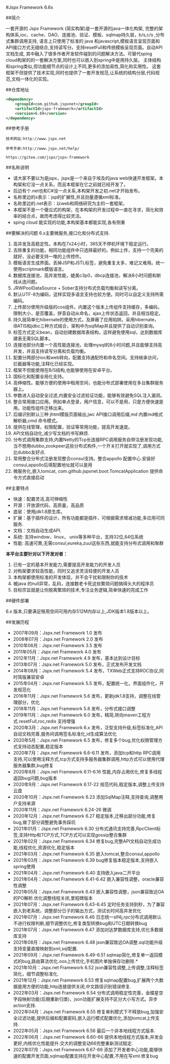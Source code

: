 #Jspx Framework 6.6x

##简介

一套开源的 Jspx Framework (简实构架)是一套开源的java一体化构架, 完整的架构体系,ioc、cache、DAO、连接池、验证、模板、sqlmap持久层，b/s,c/s ,分布式集群调用支持, 语言上只使用了标准的 java 和javascript,模板语言呈现页面和API接口方式无缝结合,支持读写分。支持resetFull和传统模板呈现页面。自动API文档生成, 其中融入了很多作者开发软件碰到的问题解决方法。可替代sping cloud构架的的一套解决方案,同时也可以嵌入到spring中是用持久层。 主体结构和spring类似,但功能细节点的设计上不同,更多的添加易性,简化和实用性。 这套框架不但提供了技术实现,同时也提供了一套开发规范,让系统的结构分层,代码规范,文档一体化的实现。 

##仓库地址

```xml
<dependency>
    <groupId>com.github.jspxnet</groupId>
    <artifactId>jspx-framework</artifactId>
    <version>6.69</version>
</dependency>
```
    
##参考手册

    技术网站:http://www.jspx.net

    参考手册:http://www.jspx.net/help/

    https://gitee.com/jspx/jspx-framework
    

##名称说明
	
*	请大家不要以为是jspx，jspx是一个来自于埃及的java web快速开发框架。本构架和它没一点关系，而且本框架在它之前就已经开发了。
*	后边有个.net也和C\#没一点关系,本构架开发之初.net才开始发布。
*	名称里边的x表示：jsp的扩展性,并且劲量遵循xml标准。
*	名称里边的.net表示：以web和网络研究为主的一套框架。
*	本框架不是一个傻瓜式的构架，在本构架的开发过程中一直在寻求，简化和效率的结合点，故而考虑得比较灵活。
*   sping cloud 能实现的功能,本构架基本都能实现,各有侧重


##要解决的问题
6.x主要微服务,接口化和分布式支持.

1.	高并发及高稳定性。本构在7x24小时，365天不停机环境下稳定运行。 
2.	去除重复的功能，相同功能组件中只选择最好的。例如上传，支持一个完美的就好，没必要支持一堆的上传控件。
3.	模板语言生成界面。丢掉JSP和JSTL标签，避免重复太多，难记又难用。统一使用scriptmark模版语言。
4.	数据库连接池，高并发性能，媲美c3p0，dbcp连接池，解决8小时问题和断线从连问题。
5.	JRWPoolDataSource + Sober支持分布式负载均衡和读写分离。
6.	默认UTF-8为编码，这样实现多语言支持也较方便。同时可以自定义支持所需编码。
7.	上传部分使用升级版的cos组件。内置这个版本上传组件支持缓存，多编码，限制大小，是否覆盖，拼音自动从命名，ajax上传状态返回，并且相当稳定。
9.	持久层简单化hibernate的使用方式，及屏蔽了应用陷阱。采用hibernate，iBATIS和jdbc三种方式结合，架构中为sqlMap并且提供了自动识别查询。
10.	标签方式定义bean，自动创建数据库表结构，这样避免使用sql，达到数据库建表无需SQL脚本。
11.	连接池部分内置一个高性能连接池，处理mysql的8小时问题,并且能够支持高并发，并且支持读写分离和负载均衡。
12.	配置分两部分ioc和web转向，配置支持通配符和命名空间。支持继承访问，拦截器等功能,注释化已经实现。
13.	框架不但能使用在B/S结构,也能够使用在安卓平台。
14.	国标化和配置全局化支持。
15.	高伸缩性。能够方便的使用中租用空间，也能分布式部署使用在多台集群服务器上。
16.	参数进入自动安全过滤,内置安全过滤验证功能，能够有效避免SQL注入漏洞。
18.	整合常用接口应用。例如单点登录，用户信息，可以不是用，只是方便快速是用。功能性组件迁移出来。
20.	后缀识别默认三种 jhtml模版页面输出,jwc API接口调用后缀,md 内置md格式解析器,cmd 命令模式。
21.	提供在线管理，权限配置，验证等常用功能，提高开发速度。
22. API文档自动化,减少写文档的书写麻烦.
23. 分布式调用集群支持,内置Netty的Tcp长连接RPC调用服务自带注册发现功能,当不想用dubbo,zookpeer这些分布式构件,一个开关打开就实现了,调用方式比dubbo友好点.
24. 常用整合分布式注册发现整合consul支持。整合appollo 配置中心.安装好consul,appollo后填配置地址就可以是用
25. 微服务化,嵌入tomcat, com.github.jspxnet.boot.TomcatApplication 提供命令方式直接启动

   
##主要特点

*    快速：配置灵活,高可伸缩性
*    开源：开放源代码，高质量，高品质
*    底层：使用jdk1.8原生库。
*    扩展：基于插件的设计，所有功能都是插件，可根据需求增减功能,多应用可同服务.
*    文档：文档自动生成API.
*    系统: 支持window，linux， unix等多种平台，支持32位,64位系统
*    性能: 高速可靠,无需consul,eureka,zuul这些东西,就能支持分布式调用和聚群


**本平台主要针对以下开发对者：**

1.	已有一定的基本开发能力,需要提高开发能力的开发人员
2.	对构架要求较高性能，同时又追求灵活轻便的开发人员
3.	本构架都使用标准的开发体现，并不会干扰和限制你的技术
4.	被java 的null异常，乱码，连接数老卡死这些繁琐问题搞得头大的程序员
5.  目标宗旨就是让你脱离繁琐的技术,专注业务逻辑,简单快速的完成工作

##硬件部署

6.x 版本,只要满足租用空间可用内存512M内存以上,JDK版本1.8版本以上。
 

##发展历程 

* 2007年09月：Jspx.net Framework 1.0 发布
* 2008年07月：Jspx.net Framework 2.0 发布
* 2010年06月：Jspx.net Framework 3.5 发布
* 2011年05月：Jspx.net Framework 4.0 发布
* 2012年11月：Jspx.net Framework 4.9 发布，基本达到设计目标
* 2013年07月：Jspx.net Framework 5.0 发布，正式发布开发文档
* 2014年08月：Jspx.net Framework 5.4 发布，TXWeb正式支持ROC协议,同时简版兼容安卓
* 2015年04月：Jspx.net Framework 5.5 发布，配置统一化，界面组件化，开发规范化
* 2016年11月：Jspx.net Framework 5.6 发布，更新jdk1.8支持，调整在线管理部分，优化
* 2018年11月：Jspx.net Framework 5.8 发布，分布式接口调整
* 2019年11月：Jspx.net Framework 6.0 发布，精简,转向maven工程方式.resetFull,roc,redis 支持增强
* 2020年3月：Jspx.net Framework 6.x 发布，泛型支持升级,标签标准化,API自动文档完善,服务间调用签名标准化,id生成算法优化
* 2020年5月：Jspx.net Framework 6.5 发布，修复多个bug,优化权限管理方式支持动态配置,稳定版本
* 2020年7月：Jspx.net Framework 6.6-6.11 发布，添加tcp和http RPC调用支持,可以使用注释方式,tcp方式支持多服务器集群调用,http方式可以使用代理服务器集群,bug修复
* 2020年8月：Jspx.net Framework 6.11-6.16 性能,内存占用优化,修复多线程返回bug问题,bug版本
* 2020年9月：Jspx.net Framework 6.17-22 规范代码,稳定版本,调整上传支持云盘
* 2020年10月：Jspx.net Framework 6.23 添加SqlMap注释,支持查询,调整用户支持来源
* 2020年11月：Jspx.net Framework 6.24-26 微调
* 2020年12月：Jspx.net Framework 6.27 稳定版本,迁移出部分功能,修复bug,做了部分调整避免事务踩坑
* 2021年01月：Jspx.net Framework 6.30 分布式通讯支持完善,RpcClient标签,支持Http和TCP方式,TCP方式可以实现gossip整合集群
* 2021年02月：Jspx.net Framework 6.34 修复bug,完整API文档自动生成功能,线程优化,资源优化,稳定版本
* 2021年03月：Jspx.net Framework 6.35 嵌入tomcat,整合consul,appollo
* 2021年03月：Jspx.net Framework 6.39 bug修复版本稳定版本,支持嵌入spring使用
* 2021年04月：Jspx.net Framework 6.40 支持嵌入java二开平台
* 2021年04月：Jspx.net Framework 6.41-6.42 嵌入兼容性调整，oracle兼容性调整
* 2021年05月：Jspx.net Framework 6.43 嵌入兼容性调整，json兼容致远OA的PO解析.优化调整线程关闭,里程碑版本
* 2021年07月：Jspx.net Framework 6.43-6.45 定时任务支持到秒，为了兼容嵌入到老系统，调整部分日子的输出方式，测试长时间高并发优化
* 2021年07月：Jspx.net Framework 6.46 日志统一slf4j,rpc分布式调用默认不进行权限判断,细节调整优化,修复类型转换bug和UTC日期转换bug
* 2021年07月：Jspx.net Framework 6.47 添加对达梦数据库支持,优化多数据库支持
* 2021年08月：Jspx.net Framework 6.48 json兼容致远OA调整.sql功能升级支持变量直接映射到xml,sql配置.
* 2021年09月：Jspx.net Framework 6.49-6.51 sqlmap简化,修复单一返回模式的bug,路由算法优化.oos上传优化,手机图片单独保存功删除.* 
* 2021年10月：Jspx.net Framework 6.52 json兼容性调整,上传调整,注释标签简化，细节调整标准化.
* 2021年12月：Jspx.net Framework 6.53 修复sqlmap配置bug,扩展两个大数据是用方便的功能,http连接提供关闭,中文路径识别错误修复.
* 2022年03月：Jspx.net Framework 6.54 分布式调用稳定性完善，金蝶星空字段映射功能(后期重新归类)，json功能扩展支持不区分大小写方式。异步action支持.
* 2022年04月：Jspx.net Framework 6.55 修复单利模式下不释放bug,加强安全过滤功能,提供后缀和配置密码,嵌入运行模式配置优化,添加tomcat上传支持.
* 2022年05月：Jspx.net Framework 6.56 最后一个非本地线程方式版本.
* 2022年06月：Jspx.net Framework 6.60-66 提供本地线程方式版本,并发会更好,内核优化性能提升.交大的调整变动66完整重新测试稳定.
* 2022年07月：Jspx.net Framework 6.67-69 添加了开发者中心功能,能够快速的配置开发页面,sqlmap配置支持在开发中心配置,不用在写xml.修复bug